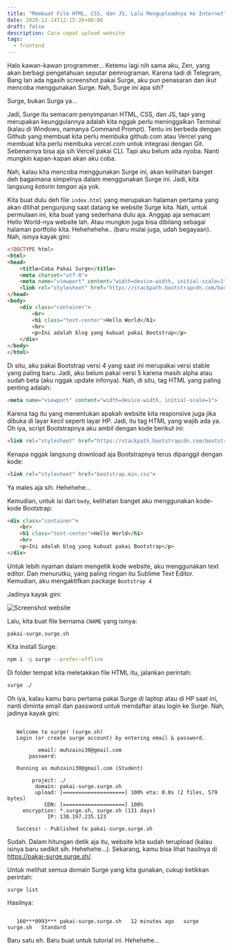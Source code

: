 ```yaml
---
title: "Membuat File HTML, CSS, dan JS, Lalu Menguploadnya ke Internet"
date: 2020-12-14T12:15:26+08:00
draft: false
description: Cara cepat upload website 
tags:
  - frontend
---
```


Halo kawan-kawan programmer... Ketemu lagi nih sama aku, Zen, yang akan berbagi pengetahuan seputar pemrograman. Karena tadi di Telegram, Bang Ian ada ngasih screenshot pakai Surge, aku pun penasaran dan ikut mencoba menggunakan Surge. Nah, Surge ini apa sih?

Surge, bukan Surga ya...

Jadi, Surge itu semacam penyimpanan HTML, CSS, dan JS, tapi yang merupakan keunggulannya adalah kita nggak perlu meninggalkan Terminal (kalau di Windows, namanya Command Prompt). Tentu ini berbeda dengan Github yang membuat kita perlu membuka github.com atau Vercel yang membuat kita perlu membuka vercel.com untuk integrasi dengan Git. Sebenarnya bisa aja sih Vercel pakai CLI. Tapi aku belum ada nyoba. Nanti mungkin kapan-kapan akan aku coba.

Nah, kalau kita mencoba menggunakan Surge ini, akan kelihatan banget deh bagaimana simpelnya dalam menggunakan Surge ini. Jadi, kita langsung _kotorin tangan_ aja yok.

Kita buat dulu deh file `index.html` yang merupakan halaman pertama yang akan dilihat pengunjung saat datang ke website Surge kita. Nah, untuk permulaan ini, kita buat yang sederhana dulu aja. Anggap aja semacam Hello World-nya website lah. Atau mungkin juga bisa dibilang sebagai halaman portfolio kita. Hehehehehe.. (baru mulai juga, udah begayaan). Nah, isinya kayak gini:

```html
<!DOCTYPE html>
<html>
<head>
	<title>Coba Pakai Surge</title>
	<meta charset="utf-8">
	<meta name="viewport" content="width=device-width, initial-scale=1">
	<link rel="stylesheet" href="https://stackpath.bootstrapcdn.com/bootstrap/4.3.1/css/bootstrap.min.css" integrity="sha384-ggOyR0iXCbMQv3Xipma34MD+dH/1fQ784/j6cY/iJTQUOhcWr7x9JvoRxT2MZw1T" crossorigin="anonymous">
</head>
<body>
	<div class="container">
		<br>
		<h1 class="text-center">Hello World</h1>
		<hr>
		<p>Ini adalah blog yang kubuat pakai Bootstrap</p>
	</div>
</body>
</html>
```

Di situ, aku pakai Bootstrap versi 4 yang saat ini merupakai versi stable yang paling baru. Jadi, aku belum pakai versi 5 karena masih alpha atau sudah beta (aku nggak update infonya). Nah, di situ, tag HTML yang paling penting adalah:

```html
<meta name="viewport" content="width=device-width, initial-scale=1">
```

Karena tag itu yang menentukan apakah website kita responsive juga jika dibuka di layar kecil seperti layar HP. Jadi, itu tag HTML yang wajib ada ya. Oh iya, script Bootstrapnya aku ambil dengan kode berikut ini:

```html
<link rel="stylesheet" href="https://stackpath.bootstrapcdn.com/bootstrap/4.3.1/css/bootstrap.min.css" integrity="sha384-ggOyR0iXCbMQv3Xipma34MD+dH/1fQ784/j6cY/iJTQUOhcWr7x9JvoRxT2MZw1T" crossorigin="anonymous">
```

Kenapa nggak langsung download aja Bootstrapnya terus dipanggil dengan kode:

```html
<link rel="stylesheet" href="bootstrap.min.css">
```

Ya males aja sih. Hehehehe...

Kemudian, untuk isi dari `body`, kelihatan banget aku menggunakan kode-kode Bootstrap:

```html
<div class="container">
	<br>
	<h1 class="text-center">Hello World</h1>
	<hr>
	<p>Ini adalah blog yang kubuat pakai Bootstrap</p>
</div>
```

Untuk lebih nyaman dalam mengetik kode website, aku menggunakan text editor. Dan menurutku, yang paling ringan itu Sublime Text Editor. Kemudian, aku mengaktifkan package `Bootstrap 4`

Jadinya kayak gini:

![Screenshot website](https://i.postimg.cc/qqmpv5MS/image.png)

Lalu, kita buat file bernama `CNAME` yang isinya:

```
pakai-surge.surge.sh
```

Kita install Surge:

```bash
npm i -g surge --prefer-offline
```

Di folder tempat kita meletakkan file HTML itu, jalankan perintah:

```bash
surge ./
```

Oh iya, kalau kamu baru pertama pakai Surge di laptop atau di HP saat ini, nanti diminta email dan password untuk mendaftar atau login ke Surge. Nah, jadinya kayak gini:

```

   Welcome to surge! (surge.sh)
   Login (or create surge account) by entering email & password.

          email: muhzaini30@gmail.com
       password:

   Running as muhzaini30@gmail.com (Student)

        project: ./
         domain: pakai-surge.surge.sh
         upload: [====================] 100% eta: 0.0s (2 files, 579 bytes)
            CDN: [====================] 100%
     encryption: *.surge.sh, surge.sh (131 days)
             IP: 138.197.235.123

   Success! - Published to pakai-surge.surge.sh

```

Sudah. Dalam hitungan detik aja itu, website kita sudah terupload (kalau isinya baru sedikit sih. Hehehehe...). Sekarang, kamu bisa lihat hasilnya di https://pakai-surge.surge.sh/.

Untuk melihat semua domain Surge yang kita gunakan, cukup ketikkan perintah:

```bash
surge list
```

Hasilnya:

```

   160***0993*** pakai-surge.surge.sh   12 minutes ago   surge   surge.sh   Standard

```

Baru satu eh. Baru buat untuk tutorial ini. Hehehehe...